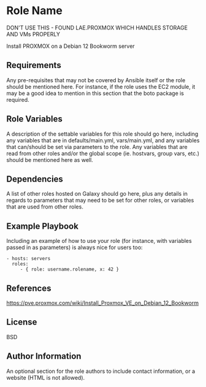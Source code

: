 # Role Name

DON'T USE THIS - FOUND LAE.PROXMOX WHICH HANDLES STORAGE AND VMs PROPERLY

Install PROXMOX on a Debian 12 Bookworm server

## Requirements

Any pre-requisites that may not be covered by Ansible itself or the role should be mentioned here. For instance, if the role uses the EC2 module, it may be a good idea to mention in this section that the boto package is required.

## Role Variables

A description of the settable variables for this role should go here, including any variables that are in defaults/main.yml, vars/main.yml, and any variables that can/should be set via parameters to the role. Any variables that are read from other roles and/or the global scope (ie. hostvars, group vars, etc.) should be mentioned here as well.

## Dependencies

A list of other roles hosted on Galaxy should go here, plus any details in regards to parameters that may need to be set for other roles, or variables that are used from other roles.

## Example Playbook

Including an example of how to use your role (for instance, with variables passed in as parameters) is always nice for users too:

    - hosts: servers
      roles:
         - { role: username.rolename, x: 42 }

## References

https://pve.proxmox.com/wiki/Install_Proxmox_VE_on_Debian_12_Bookworm

## License

BSD

## Author Information

An optional section for the role authors to include contact information, or a website (HTML is not allowed).
